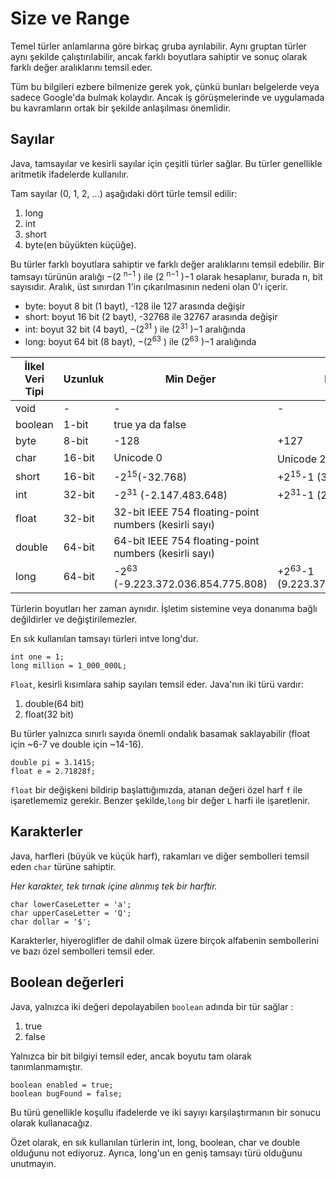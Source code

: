 # Size ve Range

Temel türler anlamlarına göre birkaç gruba ayrılabilir. Aynı gruptan türler aynı şekilde çalıştırılabilir, 
ancak farklı boyutlara sahiptir ve sonuç olarak farklı değer aralıklarını temsil eder.

Tüm bu bilgileri ezbere bilmenize gerek yok, çünkü bunları belgelerde veya sadece Google'da bulmak kolaydır. 
Ancak iş görüşmelerinde ve uygulamada bu kavramların ortak bir şekilde anlaşılması önemlidir.

## Sayılar

Java, tamsayılar ve kesirli sayılar için çeşitli türler sağlar. Bu türler genellikle aritmetik ifadelerde kullanılır.

Tam sayılar (0, 1, 2, ...) aşağıdaki dört türle temsil edilir: 
1. long
2. int 
3. short
4. byte(en büyükten küçüğe). 

Bu türler farklı boyutlara sahiptir ve farklı değer aralıklarını temsil edebilir. 
Bir tamsayı türünün aralığı −(2 <sup>n−1</sup> ) ile (2 <sup>n−1</sup> )−1 olarak hesaplanır, burada n, bit sayısıdır. 
Aralık, üst sınırdan 1'in çıkarılmasının nedeni olan 0'ı içerir.

- byte: boyut 8 bit (1 bayt), -128 ile 127 arasında değişir
- short: boyut 16 bit (2 bayt), -32768 ile 32767 arasında değişir
- int: boyut 32 bit (4 bayt), −(2<sup>31</sup> ) ile (2<sup>31</sup> )−1 aralığında
- long: boyut 64 bit (8 bayt), −(2<sup>63</sup> ) ile (2<sup>63</sup> )−1 aralığında

| İlkel Veri Tipi | Uzunluk | Min Değer | Max Değer | Gömüldüğü Sınıf |
|--- | --- | --- | --- | --- |
| void | - | - | - | Void |
| boolean | 1-bit |  true  ya da  false | | Float |
| byte | 8-bit | -128 | +127 | Byte |
| char | 16-bit | Unicode 0 | Unicode 2<sup>16</sup>-1 | Character |
| short | 16-bit | -2<sup>15</sup>(-32.768) | +2<sup>15</sup>-1 (32.767) | Short |
| int | 32-bit | -2<sup>31</sup> (-2.147.483.648) | +2<sup>31</sup>-1 (2.147.483.647) | Integer |
| float | 32-bit |  32-bit IEEE 754 floating-point numbers (kesirli sayı) | | Float |
| double | 64-bit | 64-bit IEEE 754 floating-point numbers (kesirli sayı) | | Double |
| long | 64-bit | -2<sup>63</sup> (-9.223.372.036.854.775.808) | +2<sup>63</sup>-1 (9.223.372.036.854.775.807) | Long |

Türlerin boyutları her zaman aynıdır. İşletim sistemine veya donanıma bağlı değildirler ve değiştirilemezler.

En sık kullanılan tamsayı türleri intve long'dur.
```
int one = 1;
long million = 1_000_000L;
```
```Float```, kesirli kısımlara sahip sayıları temsil eder. 
Java'nın iki türü vardır: 
1. double(64 bit)
2. float(32 bit) 

Bu türler yalnızca sınırlı sayıda önemli ondalık basamak saklayabilir (float için ~6-7 ve double için ~14-16).
```
double pi = 3.1415;
float e = 2.71828f;
```
```float``` bir değişkeni bildirip başlattığımızda, atanan değeri özel harf ```f``` ile işaretlememiz gerekir. 
Benzer şekilde,```long``` bir değer ```L``` harfi ile işaretlenir.

## Karakterler

Java, harfleri (büyük ve küçük harf), rakamları ve diğer sembolleri temsil eden ```char``` türüne sahiptir.

*Her karakter, tek tırnak içine alınmış tek bir harftir.*
```
char lowerCaseLetter = 'a';
char upperCaseLetter = 'Q';
char dollar = '$';
```
Karakterler, hiyeroglifler de dahil olmak üzere birçok alfabenin sembollerini ve bazı özel sembolleri temsil eder.

## Boolean değerleri

Java, yalnızca iki değeri depolayabilen ```boolean``` adında bir tür sağlar : 
1. true
2. false

Yalnızca bir bit bilgiyi temsil eder, ancak boyutu tam olarak tanımlanmamıştır.
```
boolean enabled = true;
boolean bugFound = false;
```
Bu türü genellikle koşullu ifadelerde ve iki sayıyı karşılaştırmanın bir sonucu olarak kullanacağız.

Özet olarak, en sık kullanılan türlerin int, long, boolean, char ve double olduğunu not ediyoruz. 
Ayrıca, long'un en geniş tamsayı türü olduğunu unutmayın.
